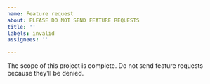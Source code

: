 ```yaml
---
name: Feature request
about: PLEASE DO NOT SEND FEATURE REQUESTS
title: ''
labels: invalid
assignees: ''

---
```


The scope of this project is complete.
Do not send feature requests because they'll be denied.
